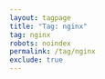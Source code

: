 ```yaml
---
layout: tagpage
title: "Tag: nginx"
tag: nginx
robots: noindex
permalink: /tag/nginx
exclude: true
---
```

